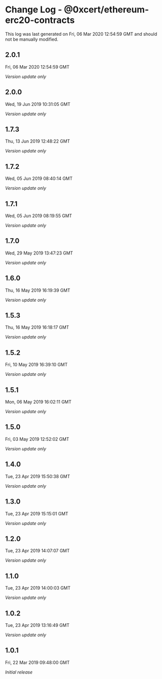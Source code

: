 # Change Log - @0xcert/ethereum-erc20-contracts

This log was last generated on Fri, 06 Mar 2020 12:54:59 GMT and should not be manually modified.

## 2.0.1
Fri, 06 Mar 2020 12:54:59 GMT

*Version update only*

## 2.0.0
Wed, 19 Jun 2019 10:31:05 GMT

*Version update only*

## 1.7.3
Thu, 13 Jun 2019 12:48:22 GMT

*Version update only*

## 1.7.2
Wed, 05 Jun 2019 08:40:14 GMT

*Version update only*

## 1.7.1
Wed, 05 Jun 2019 08:19:55 GMT

*Version update only*

## 1.7.0
Wed, 29 May 2019 13:47:23 GMT

*Version update only*

## 1.6.0
Thu, 16 May 2019 16:19:39 GMT

*Version update only*

## 1.5.3
Thu, 16 May 2019 16:18:17 GMT

*Version update only*

## 1.5.2
Fri, 10 May 2019 16:39:10 GMT

*Version update only*

## 1.5.1
Mon, 06 May 2019 16:02:11 GMT

*Version update only*

## 1.5.0
Fri, 03 May 2019 12:52:02 GMT

*Version update only*

## 1.4.0
Tue, 23 Apr 2019 15:50:38 GMT

*Version update only*

## 1.3.0
Tue, 23 Apr 2019 15:15:01 GMT

*Version update only*

## 1.2.0
Tue, 23 Apr 2019 14:07:07 GMT

*Version update only*

## 1.1.0
Tue, 23 Apr 2019 14:00:03 GMT

*Version update only*

## 1.0.2
Tue, 23 Apr 2019 13:16:49 GMT

*Version update only*

## 1.0.1
Fri, 22 Mar 2019 09:48:00 GMT

*Initial release*

